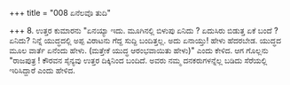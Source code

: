 +++
title = "008 ಏನೆಲವೊ ತುದಿ"

+++
8. ಉತ್ತರ ಕುಮಾರನು "ಏನಯ್ಯಾ ಇದು. ಮೂಗಿನಲ್ಲಿ ಬಿಳುಪು ಏನಿದು ? ಏದುಸಿರು ಬಿಡುತ್ತ ಏಕೆ ಬಂದೆ ? ಏನಿದು? ನಿನ್ನೆ ಯುದ್ಧದಲ್ಲಿ ಅಪ್ಪ ವಿರಾಟನು ಗೆದ್ದ ಸುದ್ದಿ ಬಂದಿತ್ತಲ್ಲ. ಅದು ಏನಾಯ್ತು! ಹೇಳು ಹೆದರಬೇಡ. ಯುದ್ಧದ ಮೂಲ ವಾರ್ತೆ ಏನೆಂದು ಹೇಳು. (ಮತ್ತೇಕೆ ಯುದ್ಧ ಆರಂಭವಾಯಿತು ಹೇಳು)" ಎಂದು ಕೇಳಿದ. ಆಗ ಗೊಲ್ಲನು "ರಾಜಪುತ್ರ ! ಕೌರವನ ಸೈನ್ಯವು ಉತ್ತರ ದಿಕ್ಕಿನಿಂದ ಬಂದಿದೆ. ಅವರು ನಮ್ಮ ದನಕರುಗಳನ್ನೆಲ್ಲ ಬಡಿದು ಸೆರೆಯಲ್ಲಿ ಇರಿಸಿದ್ದಾರೆ ಎಂದು ಹೇಳಿದ.